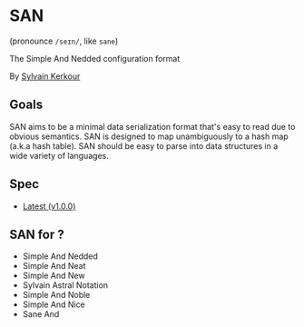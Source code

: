 # SAN

(pronounce `/seɪn/`, like `sane`)

The Simple And Nedded configuration format

By <a href="https://kerkour.com" target="_blank" rel="noopener noreferrer">Sylvain Kerkour</a>

## Goals

SAN aims to be a minimal data serialization format that's easy to read due to obvious semantics.
SAN is designed to map unambiguously to a hash map (a.k.a hash table).
SAN should be easy to parse into data structures in a wide variety of languages.


## Spec

* [Latest (v1.0.0)](versions/latest)

## SAN for ?

* Simple And Nedded
* Simple And Neat
* Simple And New
* Sylvain Astral Notation
* Simple And Noble
* Simple And Nice
* Sane And 
